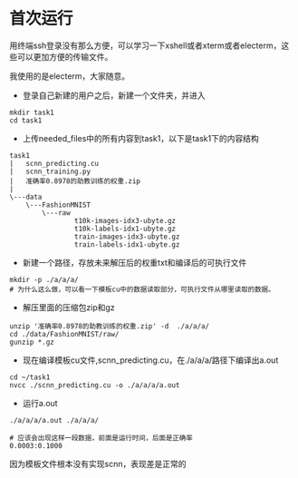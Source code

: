 # 首次运行
用终端ssh登录没有那么方便，可以学习一下xshell或者xterm或者electerm，这些可以更加方便的传输文件。

我使用的是electerm，大家随意。

- 登录自己新建的用户之后，新建一个文件夹，并进入
```shell
mkdir task1
cd task1
```

- 上传needed_files中的所有内容到task1，以下是task1下的内容结构
```shell
task1
|   scnn_predicting.cu
|   scnn_training.py
|   准确率0.8978的助教训练的权重.zip
|
\---data
    \---FashionMNIST
        \---raw
                t10k-images-idx3-ubyte.gz
                t10k-labels-idx1-ubyte.gz
                train-images-idx3-ubyte.gz
                train-labels-idx1-ubyte.gz
```

- 新建一个路径，存放未来解压后的权重txt和编译后的可执行文件
```shell
mkdir -p ./a/a/a/
# 为什么这么做，可以看一下模板cu中的数据读取部分，可执行文件从哪里读取的数据。
```

- 解压里面的压缩包zip和gz
```shell
unzip '准确率0.8978的助教训练的权重.zip' -d  ./a/a/a/
cd ./data/FashionMNIST/raw/
gunzip *.gz

```

- 现在编译模板cu文件,scnn_predicting.cu，在./a/a/a/路径下编译出a.out
```shell
cd ~/task1
nvcc ./scnn_predicting.cu -o ./a/a/a/a.out
```

- 运行a.out
```shell
./a/a/a/a.out ./a/a/a/

# 应该会出现这样一段数据，前面是运行时间，后面是正确率
0.0003:0.1000
```
因为模板文件根本没有实现scnn，表现差是正常的

